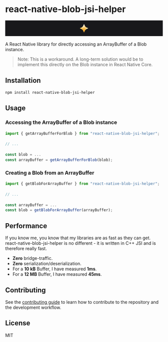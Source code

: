 # react-native-blob-jsi-helper

[![Try Showtime!](./img/github-banner.png)](http://showtime.io)

A React Native library for directly accessing an ArrayBuffer of a Blob instance.

> Note: This is a workaround. A long-term solution would be to implement this directly on the Blob instance in React Native Core.

## Installation

```sh
npm install react-native-blob-jsi-helper
```

## Usage

### Accessing the ArrayBuffer of a Blob instance

```js
import { getArrayBufferForBlob } from "react-native-blob-jsi-helper";

// ...

const blob = ...
const arrayBuffer = getArrayBufferForBlob(blob);
```

### Creating a Blob from an ArrayBuffer

```js
import { getBlobForArrayBuffer } from "react-native-blob-jsi-helper";

// ...

const arrayBuffer = ...
const blob = getBlobForArrayBuffer(arrayBuffer);
```

## Performance

If you know me, you know that my libraries are as fast as they can get. react-native-blob-jsi-helper is no different - it is written in C++ JSI and is therefore really fast.

* **Zero** bridge-traffic.
* **Zero** serialization/deserialization.
* For a **10 kB** Buffer, I have measured **1ms**.
* For a **12 MB** Buffer, I have measured **45ms**.

## Contributing

See the [contributing guide](CONTRIBUTING.md) to learn how to contribute to the repository and the development workflow.

## License

MIT
